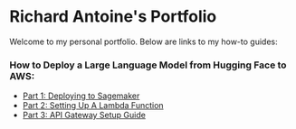 # Richard Antoine's Portfolio

Welcome to my personal portfolio. Below are links to my how-to guides:

### How to Deploy a Large Language Model from Hugging Face to AWS:
- [Part 1: Deploying to Sagemaker](part1_sagemaker_deployment_guide.md)
- [Part 2: Setting Up A Lambda Function](part2_lambda_setup_guide.md)
- [Part 3: API Gateway Setup Guide](part3_api_gateway_setup_guide.md)